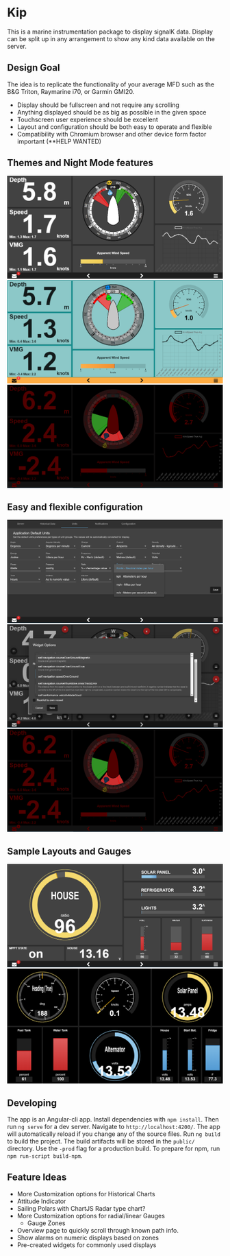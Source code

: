 # Kip 

This is a marine instrumentation package to display signalK data. Display can be split up in any arrangement to show any kind data available on the server.

## Design Goal

The idea is to replicate the functionality of your average MFD such as the B&G Triton, Raymarine i70, or Garmin GMI20.
- Display should be fullscreen and not require any scrolling
- Anything displayed should be as big as possible in the given space
- Touchscreen user experience should be excellent
- Layout and configuration should be both easy to operate and flexible
- Compatibility with Chromium browser and other device form factor important (**HELP WANTED)  

## Themes and Night Mode features

<p align="center">
  <img src="./KipSample-1.png">
  <img src="./KipSample-2.png">
  <img src="./KipNightMode.png">
</p>

## Easy and flexible configuration

<p align="center">
  <img src="./KipConfig.png">
  <img src="./KipWidgetConfig.png">
  <img src="./KipNightMode.png">
</p>

## Sample Layouts and Gauges

<p align="center">
  <img src="./KipMonitor.png">
  <img src="./GaugeSample1.png">
</p>

## Developing

The app is an Angular-cli app. Install dependencies with `npm install`. Then run `ng serve` for a dev server. Navigate to `http://localhost:4200/`. The app will automatically reload if you change any of the source files. Run `ng build` to build the project. The build artifacts will be stored in the `public/` directory. Use the `-prod` flag for a production build. To prepare for npm, run `npm run-script build-npm`.



## Feature Ideas

 * More Customization options for Historical Charts
 * Attitude Indicator
 * Sailing Polars with ChartJS Radar type chart?
 * More Customization options for radial/linear Gauges
    * Gauge Zones
 * Overview page to quickly scroll through known path info.
 * Show alarms on numeric displays based on zones
  * Pre-created widgets for commonly used displays

 
